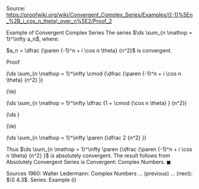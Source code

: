 # 

Source: https://proofwiki.org/wiki/Convergent_Complex_Series/Examples/((-1)%5En_%2B_i_cos_n_theta)_over_n%5E2/Proof_2

Example of Convergent Complex Series
The series $\ds \sum_{n \mathop = 1}^\infty a_n$, where:

$a_n = \dfrac {\paren {-1}^n + i \cos n \theta} {n^2}$
is convergent.


Proof













\(\ds \sum_{n \mathop = 1}^\infty \cmod {\dfrac {\paren {-1}^n + i \cos n \theta} {n^2} }\)

\(\le\)







\(\ds \sum_{n \mathop = 1}^\infty \dfrac {1 + \cmod {\cos n \theta} } {n^2}\)




















\(\ds \)

\(\le\)







\(\ds \sum_{n \mathop = 1}^\infty \paren {\dfrac 2 {n^2} }\)









Thus $\ds \sum_{n \mathop = 1}^\infty \paren {\dfrac {\paren {-1}^n + i \cos n \theta} {n^2} }$ is absolutely convergent.
The result follows from Absolutely Convergent Series is Convergent: Complex Numbers.
$\blacksquare$


Sources
1960: Walter Ledermann: Complex Numbers ... (previous) ... (next): $\S 4.3$. Series: Example $\text{(i)}$




